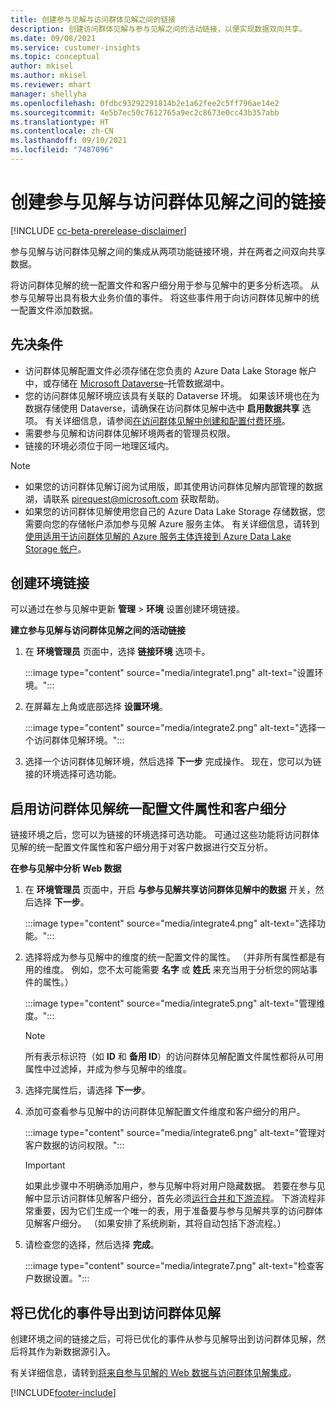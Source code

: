 ```yaml
---
title: 创建参与见解与访问群体见解之间的链接
description: 创建访问群体见解与参与见解之间的活动链接，以便实现数据双向共享。
ms.date: 09/08/2021
ms.service: customer-insights
ms.topic: conceptual
author: mkisel
ms.author: mkisel
ms.reviewer: mhart
manager: shellyha
ms.openlocfilehash: 0fdbc93292291814b2e1a62fee2c5ff796ae14e2
ms.sourcegitcommit: 4e5b7ec50c7612765a9ec2c8673e0cc43b357abb
ms.translationtype: HT
ms.contentlocale: zh-CN
ms.lasthandoff: 09/10/2021
ms.locfileid: "7487096"
---
```

# <a name="create-a-link-between-audience-insights-and-engagement-insights"></a>创建参与见解与访问群体见解之间的链接

[!INCLUDE [cc-beta-prerelease-disclaimer](includes/cc-beta-prerelease-disclaimer.md)]

参与见解与访问群体见解之间的集成从两项功能链接环境，并在两者之间双向共享数据。

将访问群体见解的统一配置文件和客户细分用于参与见解中的更多分析选项。 从参与见解导出具有极大业务价值的事件。 将这些事件用于向访问群体见解中的统一配置文件添加数据。

## <a name="prerequisites"></a>先决条件

- 访问群体见解配置文件必须存储在您负责的 Azure Data Lake Storage 帐户中，或存储在 [Microsoft Dataverse](/powerapps/maker/data-platform/data-platform-intro.md)&ndash;托管数据湖中。 
- 您的访问群体见解环境应该具有关联的 Dataverse 环境。 如果该环境也在为数据存储使用 Dataverse，请确保在访问群体见解中选中 **启用数据共享** 选项。 有关详细信息，请参阅[在访问群体见解中创建和配置付费环境](../audience-insights/get-started-paid.md)。
- 需要参与见解和访问群体见解环境两者的管理员权限。
- 链接的环境必须位于同一地理区域内。

> [!NOTE]
> - 如果您的访问群体见解订阅为试用版，即其使用访问群体见解内部管理的数据湖，请联系 [pirequest@microsoft.com](mailto:pirequest@microsoft.com) 获取帮助。 
> - 如果您的访问群体见解使用您自己的 Azure Data Lake Storage 存储数据，您需要向您的存储帐户添加参与见解 Azure 服务主体。 有关详细信息，请转到[使用适用于访问群体见解的 Azure 服务主体连接到 Azure Data Lake Storage 帐户](../audience-insights/connect-service-principal.md)。 


## <a name="create-an-environment-link"></a>创建环境链接

可以通过在参与见解中更新 **管理** > **环境** 设置创建环境链接。

**建立参与见解与访问群体见解之间的活动链接**

1. 在 **环境管理员** 页面中，选择 **链接环境** 选项卡。

    :::image type="content" source="media/integrate1.png" alt-text="设置环境。":::

1. 在屏幕左上角或底部选择 **设置环境**。

     :::image type="content" source="media/integrate2.png" alt-text="选择一个访问群体见解环境。":::

1. 选择一个访问群体见解环境，然后选择 **下一步** 完成操作。 现在，您可以为链接的环境选择可选功能。
 
## <a name="enable-audience-insights-unified-profiles-attributes-and-segments"></a>启用访问群体见解统一配置文件属性和客户细分

链接环境之后，您可以为链接的环境选择可选功能。 可通过这些功能将访问群体见解的统一配置文件属性和客户细分用于对客户数据进行交互分析。

**在参与见解中分析 Web 数据**

1. 在 **环境管理员** 页面中，开启 **与参与见解共享访问群体见解中的数据** 开关，然后选择 **下一步**。

    :::image type="content" source="media/integrate4.png" alt-text="选择功能。":::

1. 选择将成为参与见解中的维度的统一配置文件的属性。 （并非所有属性都是有用的维度。 例如，您不太可能需要 **名字** 或 **姓氏** 来充当用于分析您的网站事件的属性。）

    :::image type="content" source="media/integrate5.png" alt-text="管理维度。":::

   >[!NOTE]
   > 所有表示标识符（如 **ID** 和 **备用 ID**）的访问群体见解配置文件属性都将从可用属性中过滤掉，并成为参与见解中的维度。

1. 选择完属性后，请选择 **下一步**。
1. 添加可查看参与见解中的访问群体见解配置文件维度和客户细分的用户。

    :::image type="content" source="media/integrate6.png" alt-text="管理对客户数据的访问权限。":::

   > [!IMPORTANT]
   > 如果此步骤中不明确添加用户，参与见解中将对用户隐藏数据。
   > 若要在参与见解中显示访问群体见解客户细分，首先必须[运行合并和下游流程](../audience-insights/merge-entities.md)。 下游流程非常重要，因为它们生成一个唯一的表，用于准备要与参与见解共享的访问群体见解客户细分。 （如果安排了系统刷新，其将自动包括下游流程。）

1. 请检查您的选择，然后选择 **完成**。

    :::image type="content" source="media/integrate7.png" alt-text="检查客户数据设置。":::

## <a name="export-refined-events-to-audience-insights"></a>将已优化的事件导出到访问群体见解

创建环境之间的链接之后，可将已优化的事件从参与见解导出到访问群体见解，然后将其作为新数据源引入。 

有关详细信息，请转到[将来自参与见解的 Web 数据与访问群体见解集成](../audience-insights/integrate-engagement-insights.md)。

<!--
## Share engagement insights refined events with audience insights

After you create a link between environments, a new option becomes available for you to share [refined events](refined-events.md) with audience insights.

Consider the following when creating refined events for audience insights: 

- Provide a meaningful name for the refined event. It will be used as an activity name in audience insights.
- Select at least the following properties to create an activity in audience insights: 
    - Signal.Action.Name indicates the activity details.
    - Signal.User.Id maps with the customer ID.
    - Signal.View.Uri is a web address as a basis for segments or measures.
    - Signal.Export.Id is a primary key for events.
    - Signal.Timestamp determines the date and time for the activity.

To share refined events:

1. From the engagement insights menu, select **Data** and then select the **Events** tab.
2. On the **Action** menu, select **Share as activity**.

    :::image type="content" source="media/integrate8.png" alt-text="Data shared events settings.":::

3. You can view and stop actively shared events on the **Export and Sharing** tab.
4. -- per Michael K, we need a mock here (Mukesh needs to update to reflect what happens in AUI once a user shares a refined event (i.e. no longer AUI, data wrangler needs to go discover data in the storage, the shared event is available as a DS and entity, correct?)

### Attach refined events shared as activities to unified profiles in audience insights

You can bring customer web activity data from engagement insights into audience insights. In addition to transactional, demographic, or behavioral data, you can view activities on the web in unified customer profiles. You can then use these profiles to get insights such as segments, measures, and predictions for audience activation.

Follow the steps in [data unification](../audience-insights/data-unification.md) to map, match, and merge website authentication information to unified profiles in audience insights.

You can also share refined events that are now available in audience insights, identified as data sources and entities. 

Next, you can relate event data from engagement insights as unified activities in customer profiles.

### Relate refined event data as an activity of a customer profile

After unifying the data, you can configure the activity for the customer profile. For more information, go to [Customer activities](../audience-insights/activities.md).

:::image type="content" source="media/web-event-activity.png" alt-text="Activities page with expanded Edit activity pane.":::

Next, configure the new activity by using mapping elements: 

- **Primary Key**: Signal.Export.Id, a unique ID that is available for every event record in engagement insights. This property is automatically generated.

- **Timestamp**: Signal.Timestamp in the event property.

- **Event**: Signal.Name, the event name that you want to track.

- **Web address**: Signal.View.Uri that refers to the URI of the page that created the event.

- **Details**: Signal.Action.Name to represent the information to associate with the event. The selected property in this case indicates that the event is for email promotion.

- **Activity type**: In this example, we choose the existing activity type WebLog. This selection is a useful filter option to run prediction models or create segments based on this activity type.

- **Set up relationship**: This important setting ties the activity to existing customer profiles. **Signal.User.Id** is the identifier configured in the SDK to be collected. It relates to the user ID in other data sources that are configured in audience insights. 

This example configures the relationship between Signal.User.Id and RetailCustomers:CustomerRetailId, which is the primary key that was identified in the map step of the data unification process.

After processing the activities, you can review customer records and open a customer card to see activities from engagement insights in the timeline. 

> [!TIP]
> To find a customer ID that has an engagement insights activity, go to **Entities** and preview the data for the UnifiedActivity entity. **ActivityTypeDisplay = WebLog** contains the engagement insights activity configured in the preceding example. Copy the customer ID for one of those records and search<!--note from editor: Edit okay? I couldn't quite follow this.-- > for that ID on the **Customers** page.

--> 

[!INCLUDE[footer-include](../includes/footer-banner.md)]
